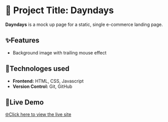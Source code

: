 
<h1>🚀 Project Title: Dayndays</h1> 
  <p><strong>Dayndays</strong> is a mock up page for a static, single e-commerce landing page.
</p>

<h2>✨Features</h2>
<ul>
  <li>Background image with trailing mouse effect</li>
</ul>


<h2>🧰Technologes used</h2>
<ul>
  <li><strong>Frontend:</strong> HTML, CSS, Javascript</li>
  <li><strong>Version Control:</strong> Git, GitHub</li>
</ul>

<h2>🔗Live Demo</h2>
  <p>
    <a href="https://darae1225.github.io/dayndays.korea/" target="_blank"> 🌐Click here to view the live site</a>
  </p>
